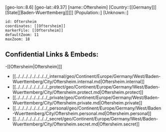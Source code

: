 ﻿---
location: [49.37,8.6]
mapzoom: [7,12] 
mapmarker: city 
type: City
tags:
- geo/City


SpocWebEntityId: 33074
isDeleted: false
confidential: public

---
[geo-lon::8.6]
[geo-lat::49.37]
[name::Oftersheim]
[Country::[[Germany]]]
[State[[Baden-Wuerttemberg]]]]]
[Population::]
[Unknown::]


```leaflet
id: Oftersheim
coordinates: [[Oftersheim]]
markerFile: [[Oftersheim]]
defaultZoom: 11 
maxZoom: 18
```


## Confidential Links & Embeds: 
-[[Oftersheim|Oftersheim]]] 
- [[../../../../../../../../_internal/geo/Continent/Europe/Germany/West/Baden-Wuerttemberg/City/Oftersheim.internal.md|Oftersheim.internal]] 
- [[../../../../../../../../_protect/geo/Continent/Europe/Germany/West/Baden-Wuerttemberg/City/Oftersheim.protect.md|Oftersheim.protect]] 
- [[../../../../../../../../_private/geo/Continent/Europe/Germany/West/Baden-Wuerttemberg/City/Oftersheim.private.md|Oftersheim.private]] 
- [[../../../../../../../../_personal/geo/Continent/Europe/Germany/West/Baden-Wuerttemberg/City/Oftersheim.personal.md|Oftersheim.personal]] 
- [[../../../../../../../../_secret/geo/Continent/Europe/Germany/West/Baden-Wuerttemberg/City/Oftersheim.secret.md|Oftersheim.secret]] 
